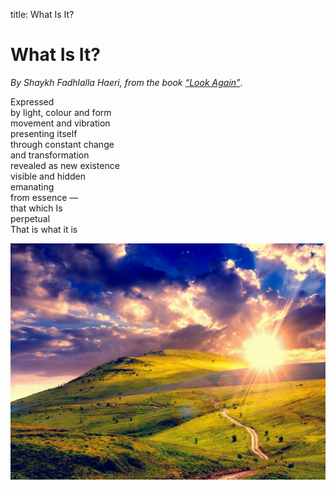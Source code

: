title: What Is It?

# What Is It?

_By Shaykh Fadhlalla Haeri, from the book [“Look Again”](../../books/poetry-aphorisms/look-again)_.

Expressed  
by light, colour and form  
movement and vibration  
presenting itself  
through constant change  
and transformation  
revealed as new existence  
visible and hidden  
emanating  
from essence —  
that which Is  
perpetual  
That is what it is  

![SFH Asking](../assets/images/01.jpg)